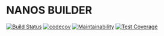 # NANOS BUILDER

[![Build Status](https://travis-ci.com/deneb-kaitos/nanos-builder.svg?branch=main)](https://travis-ci.com/deneb-kaitos/nanos-builder)
[![codecov](https://codecov.io/gh/deneb-kaitos/nanos-builder/branch/main/graph/badge.svg?token=MCO04V38ZA)](https://codecov.io/gh/deneb-kaitos/nanos-builder)
[![Maintainability](https://api.codeclimate.com/v1/badges/285d0b6b56cb4c0ff93d/maintainability)](https://codeclimate.com/github/deneb-kaitos/nanos-builder/maintainability)
[![Test Coverage](https://api.codeclimate.com/v1/badges/285d0b6b56cb4c0ff93d/test_coverage)](https://codeclimate.com/github/deneb-kaitos/nanos-builder/test_coverage)
